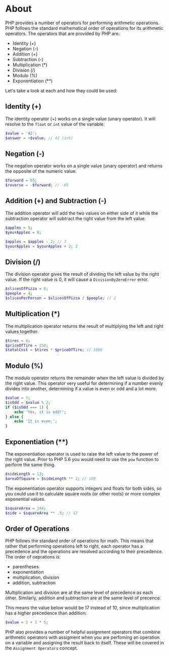 # About

PHP provides a number of operators for performing arithmetic operations. PHP follows the standard mathematical order of operations for its arithmetic operators. The operators that are provided by PHP are:

* Identity (+)
* Negation (-)
* Addition (+)
* Subtraction (-)
* Multiplication (*)
* Division (/)
* Modulo (%)
* Exponentiation (**)

Let's take a look at each and how they could be used:

## Identity (+)

The identity operator (+) works on a single value (unary operator). It will resolve to the `float` or `int` value of the variable.

```php
$value = '42';
$answer = +$value; // 42 (int)
```

## Negation (-)

The negation operator works on a single value (unary operator) and returns the opposite of the numeric value.

```php
$forward = 65;
$reverse = -$forward; // -65
```

## Addition (+) and Subtraction (-)

The addition operator will add the two values on either side of it while the subtraction operator will subtract the right value from the left value.

```php
$apples = 5;
$yourApples = 0;

$apples = $apples - 2; // 3
$yourApples = $yourApples + 2; 2
```

## Division (/)

The division operator gives the result of dividing the left value by the right value. If the right value is 0, it will cause a `DivisionByZeroError` error. 

```php
$slicesOfPizza = 8;
$people = 4;
$slicesPerPerson = $slicesOfPizza / $people; // 2
```

## Multiplication (*)

The multiplication operator returns the result of multiplying the left and right values together.

```php
$tires = 4;
$priceOfTire = 250;
$totalCost = $tires * $priceOfTire; // 1000
```

## Modulo (%)

The modulo operator returns the remainder when the left value is divided by the right value. This operator very useful for determining if a number evenly divides into another, determining if a value is even or odd and a lot more.

```php
$value = 3;
$isOdd = $value % 2;
if ($isOdd === 1) {
    echo 'Yes, it is odd!';
} else {
    echo 'It is even.';
}
```

## Exponentiation (**)

The exponentiation operator is used to raise the left value to the power of the right value. Prior to PHP 5.6 you would need to use the `pow` function to perform the same thing. 

```php
$sideLength = 13;
$areaOfSquare = $sideLength ** 2; // 169
```

The exponentiation operator supports integers and floats for both sides, so you could use it to calculate square roots (or other roots) or more complex exponential values.

```php
$squareArea = 144;
$side = $squareArea ** .5; // 12
```

## Order of Operations

PHP follows the standard order of operations for math. This means that rather that performing operations left to right, each operator has a precedence and the operations are resolved according to their precedence. The order of oeprations is:

* parentheses
* exponentiation
* multiplication, division
* addition, subtraction

Multiplication and division are at the same level of precedence as each other. Similarly, addition and subtraction are at the same level of precence.

This means the value below would be 17 instead of 10, since multiplication has a higher precedence than addition:

```php
$value = 2 + 3 * 5;
```

PHP also provides a number of helpful assignment operators that combine arithmetic operators with assigment when you are perfoming an operation on a variable and assigning the result back to itself. These will be covered in the `Assignment Operators` concept.
